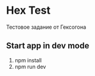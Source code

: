 # Hex Test

Тестовое задание от Гексогона

## Start app in dev mode

1. npm install
2. npm run dev

